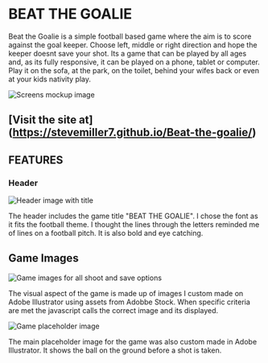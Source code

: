 # BEAT THE GOALIE

Beat the Goalie is a simple football based game where the aim is to score against the goal keeper.
Choose left, middle or right direction and hope the keeper doesnt save your shot. Its a game that can be played by all ages and, as its fully responsive, it can be played on a phone, tablet or computer. 
Play it on the sofa, at the park, on the toilet, behind your wifes back or even at your kids nativity play. 

![Screens mockup image](https://i.imgur.com/QSGo7eR.png)
## [Visit the site at] (https://stevemiller7.github.io/Beat-the-goalie/)

## FEATURES

### Header

![Header image with title](https://i.imgur.com/WsNrdXE.png)

The header includes the game title "BEAT THE GOALIE". I chose the font as it fits the football theme. I thought the lines through the letters reminded me of lines on a football pitch. It is also bold and eye catching.

## Game Images

![Game images for all shoot and save options](https://i.imgur.com/GdhpC3M.png)

The visual aspect of the game is made up of images I custom made on Adobe Illustrator using assets from Adobbe Stock.
When specific criteria are met the javascript calls the correct image and its displayed. 

![Game placeholder image](https://i.imgur.com/gaMVaWu.png)

The main placeholder image for the game was also custom made in Adobe Illustrator. It shows the ball on the ground before a shot is taken. 

